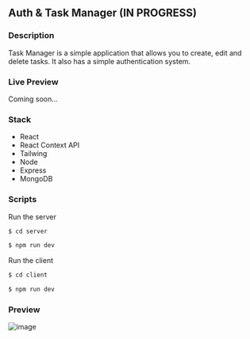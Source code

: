 ## Auth & Task Manager (IN PROGRESS)

### Description
Task Manager is a simple application that allows you to create, edit and delete tasks. It also has a simple authentication system.

### Live Preview
Coming soon...

### Stack
- React
- React Context API
- Tailwing
- Node
- Express
- MongoDB

### Scripts
Run the server

```bash
$ cd server
```
```bash
$ npm run dev
```

Run the client

```bash
$ cd client
```
```bash
$ npm run dev
```

### Preview
![image](https://github.com/julian69/mern-crud-auth/assets/6019858/44321975-1fab-4017-bbe3-dc7c65e17bde)


